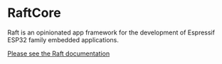 # RaftCore

Raft is an opinionated app framework for the development of Espressif ESP32 family embedded applications.

[Please see the Raft documentation](https://github.com/robdobsn/RaftCore/wiki)
